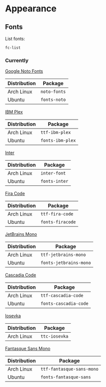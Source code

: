 # Appearance

## Fonts

List fonts:

```sh
fc-list
```

### Currently

[Google Noto Fonts](https://www.google.com/get/noto/)

| Distribution | Package      |
| ------------ | ------------ |
| Arch Linux   | `noto-fonts` |
| Ubuntu       | `fonts-noto` |

[IBM Plex](https://github.com/IBM/plex)

| Distribution | Package          |
| ------------ | ---------------- |
| Arch Linux   | `ttf-ibm-plex`   |
| Ubuntu       | `fonts-ibm-plex` |

[Inter](https://github.com/rsms/inter)

| Distribution | Package       |
| ------------ | ------------- |
| Arch Linux   | `inter-font`  |
| Ubuntu       | `fonts-inter` |

[Fira Code](https://github.com/tonsky/FiraCode)

| Distribution | Package          |
| ------------ | ---------------- |
| Arch Linux   | `ttf-fira-code`  |
| Ubuntu       | `fonts-firacode` |

[JetBrains Mono](https://github.com/JetBrains/JetBrainsMono)

| Distribution | Package                |
| ------------ | ---------------------- |
| Arch Linux   | `ttf-jetbrains-mono`   |
| Ubuntu       | `fonts-jetbrains-mono` |

[Cascadia Code](https://github.com/microsoft/cascadia-code)

| Distribution | Package               |
| ------------ | --------------------- |
| Arch Linux   | `ttf-cascadia-code`   |
| Ubuntu       | `fonts-cascadia-code` |

[Iosevka](https://github.com/be5invis/Iosevka)

| Distribution | Package       |
| ------------ | ------------- |
| Arch Linux   | `ttc-iosevka` |

[Fantasque Sans Mono](https://github.com/belluzj/fantasque-sans)

| Distribution | Package                   |
| ------------ | ------------------------- |
| Arch Linux   | `ttf-fantasque-sans-mono` |
| Ubuntu       | `fonts-fantasque-sans`    |
